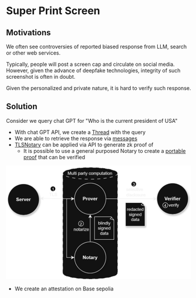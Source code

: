 # Super Print Screen

## Motivations

We often see controversies of reported biased response from LLM, search or other web services.

Typically, people will post a screen cap and circulate on social media. However, given the advance of deepfake technologies, integrity of such screenshot is often in doubt.

Given the personalized and private nature, it is hard to verify such response. 


## Solution

Consider we query chat GPT for "Who is the current president of USA"
- With chat GPT API, we create a [Thread](https://platform.openai.com/docs/api-reference/threads/createThread) with the query 
- We are able to retrieve the response via [messages](https://platform.openai.com/docs/api-reference/messages/listMessages) 
- [TLSNotary](https://tlsnotary.org/) can be applied via API to generate zk proof of 
    - It is possible to use a general purposed Notary to create a [portable proof](https://docs.tlsnotary.org/#tls-verification-with-a-general-purpose-notary) that can be verified


![alt text](image.png)

- We create an attestation on Base sepolia